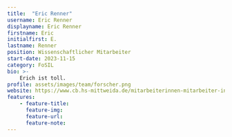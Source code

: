 ```yaml
---
title:  "Eric Renner"
username: Eric Renner
displayname: Eric Renner
firstname: Eric
initialfirst: E.
lastname: Renner
position: Wissenschaftlicher Mitarbeiter
start-date: 2023-11-15
category: FoSIL
bio: >- 
    Erich ist toll.   
profile: assets/images/team/forscher.png
website: https://www.cb.hs-mittweida.de/mitarbeiterinnen-mitarbeiter-in-ihren-fachgruppen/renner-eric/
features:
    - feature-title: 
      feature-img: 
      feature-url: 
      feature-note: 
---
```

